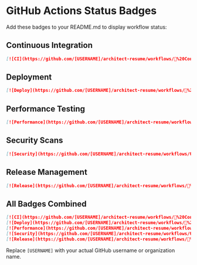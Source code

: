 # GitHub Actions Status Badges

Add these badges to your README.md to display workflow status:

## Continuous Integration
```markdown
[![CI](https://github.com/[USERNAME]/architect-resume/workflows/🔄%20Continuous%20Integration/badge.svg)](https://github.com/[USERNAME]/architect-resume/actions/workflows/ci.yml)
```

## Deployment
```markdown
[![Deploy](https://github.com/[USERNAME]/architect-resume/workflows/🚀%20Deploy%20to%20Production/badge.svg)](https://github.com/[USERNAME]/architect-resume/actions/workflows/deploy.yml)
```

## Performance Testing
```markdown
[![Performance](https://github.com/[USERNAME]/architect-resume/workflows/⚡%20Performance%20Testing/badge.svg)](https://github.com/[USERNAME]/architect-resume/actions/workflows/performance.yml)
```

## Security Scans
```markdown
[![Security](https://github.com/[USERNAME]/architect-resume/workflows/🔒%20Security%20Scans/badge.svg)](https://github.com/[USERNAME]/architect-resume/actions/workflows/security.yml)
```

## Release Management
```markdown
[![Release](https://github.com/[USERNAME]/architect-resume/workflows/🚀%20Release%20Management/badge.svg)](https://github.com/[USERNAME]/architect-resume/actions/workflows/release.yml)
```

## All Badges Combined
```markdown
[![CI](https://github.com/[USERNAME]/architect-resume/workflows/🔄%20Continuous%20Integration/badge.svg)](https://github.com/[USERNAME]/architect-resume/actions/workflows/ci.yml)
[![Deploy](https://github.com/[USERNAME]/architect-resume/workflows/🚀%20Deploy%20to%20Production/badge.svg)](https://github.com/[USERNAME]/architect-resume/actions/workflows/deploy.yml)
[![Performance](https://github.com/[USERNAME]/architect-resume/workflows/⚡%20Performance%20Testing/badge.svg)](https://github.com/[USERNAME]/architect-resume/actions/workflows/performance.yml)
[![Security](https://github.com/[USERNAME]/architect-resume/workflows/🔒%20Security%20Scans/badge.svg)](https://github.com/[USERNAME]/architect-resume/actions/workflows/security.yml)
[![Release](https://github.com/[USERNAME]/architect-resume/workflows/🚀%20Release%20Management/badge.svg)](https://github.com/[USERNAME]/architect-resume/actions/workflows/release.yml)
```

Replace `[USERNAME]` with your actual GitHub username or organization name.